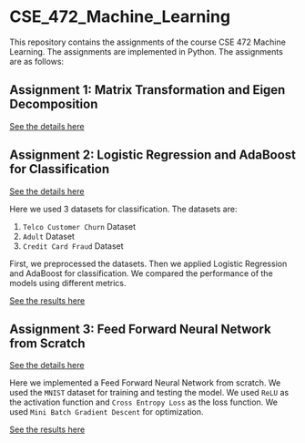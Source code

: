 # CSE_472_Machine_Learning
This repository contains the assignments of the course CSE 472 Machine Learning. The assignments are implemented in Python. The assignments are as follows:

## Assignment 1: Matrix Transformation and Eigen Decomposition
[See the details here](./Offline_1/matrix_transformations_and_eigen_decomposition.ipynb)

## Assignment 2: Logistic Regression and AdaBoost for Classification

[See the details here](./Offline_2/CSE472_%20Assignment%202.pdf)

Here we used 3 datasets for classification. The datasets are:
1. `Telco Customer Churn` Dataset
2. `Adult` Dataset
3. `Credit Card Fraud` Dataset

First, we preprocessed the datasets. Then we applied Logistic Regression and AdaBoost for classification. We compared the performance of the models using different metrics.

[See the results here](./Offline_2/1805064.pdf)


## Assignment 3: Feed Forward Neural Network from Scratch

[See the details here](./Offline_3/CSE%20472%20Jul%202023%20-%20Assignment%203.pdf)

Here we implemented a Feed Forward Neural Network from scratch. We used the `MNIST` dataset for training and testing the model. We used `ReLU` as the activation function and `Cross Entropy Loss` as the loss function. We used `Mini Batch Gradient Descent` for optimization.

[See the results here](./Offline_3/report_1805064.pdf)
